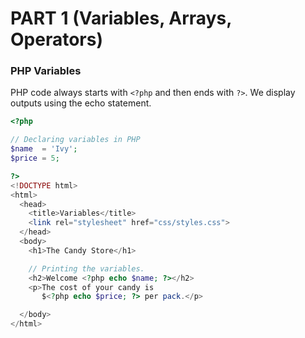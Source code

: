 # PART 1 (Variables, Arrays, Operators)

### PHP Variables
PHP code always starts with ```<?php``` and then ends with ```?>```. We display outputs using the echo statement.
```php
<?php 

// Declaring variables in PHP
$name  = 'Ivy';
$price = 5;

?>
<!DOCTYPE html>
<html>
  <head>
    <title>Variables</title>
    <link rel="stylesheet" href="css/styles.css">
  </head>
  <body>
    <h1>The Candy Store</h1>

    // Printing the variables.
    <h2>Welcome <?php echo $name; ?></h2>
    <p>The cost of your candy is 
       $<?php echo $price; ?> per pack.</p>

  </body>
</html>
```